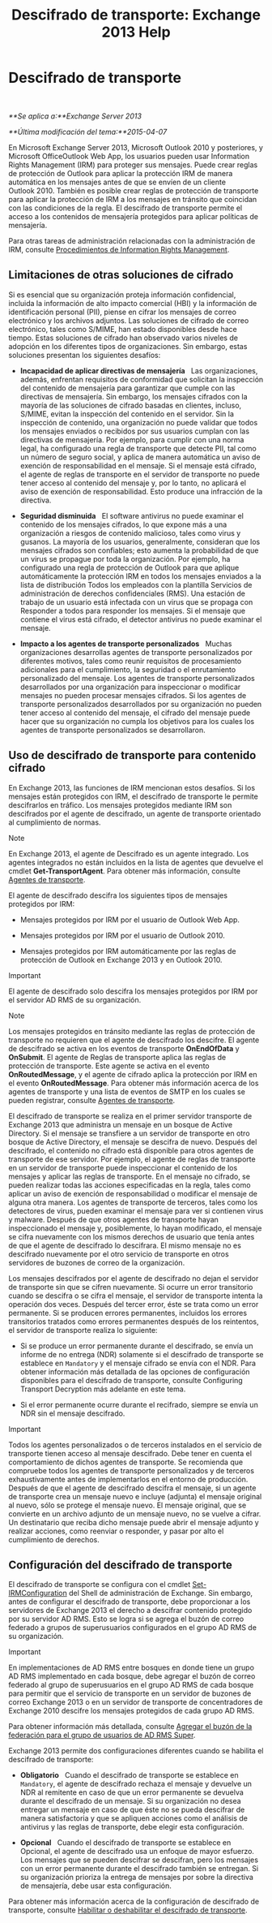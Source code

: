 ﻿---
title: 'Descifrado de transporte: Exchange 2013 Help'
TOCTitle: Descifrado de transporte
ms:assetid: 4267c46d-f488-404d-a5cb-51f9127461c0
ms:mtpsurl: https://technet.microsoft.com/es-es/library/Dd638122(v=EXCHG.150)
ms:contentKeyID: 49895595
ms.date: 05/22/2018
mtps_version: v=EXCHG.150
ms.translationtype: MT
---

# Descifrado de transporte

 

_**Se aplica a:**Exchange Server 2013_

_**Última modificación del tema:**2015-04-07_

En Microsoft Exchange Server 2013, Microsoft Outlook 2010 y posteriores, y Microsoft OfficeOutlook Web App, los usuarios pueden usar Information Rights Management (IRM) para proteger sus mensajes. Puede crear reglas de protección de Outlook para aplicar la protección IRM de manera automática en los mensajes antes de que se envíen de un cliente Outlook 2010. También es posible crear reglas de protección de transporte para aplicar la protección de IRM a los mensajes en tránsito que coincidan con las condiciones de la regla. El descifrado de transporte permite el acceso a los contenidos de mensajería protegidos para aplicar políticas de mensajería.

Para otras tareas de administración relacionadas con la administración de IRM, consulte [Procedimientos de Information Rights Management](information-rights-management-procedures-exchange-2013-help.md).

## Limitaciones de otras soluciones de cifrado

Si es esencial que su organización proteja información confidencial, incluida la información de alto impacto comercial (HBI) y la información de identificación personal (PII), piense en cifrar los mensajes de correo electrónico y los archivos adjuntos. Las soluciones de cifrado de correo electrónico, tales como S/MIME, han estado disponibles desde hace tiempo. Estas soluciones de cifrado han observado varios niveles de adopción en los diferentes tipos de organizaciones. Sin embargo, estas soluciones presentan los siguientes desafíos:

  - **Incapacidad de aplicar directivas de mensajería**   Las organizaciones, además, enfrentan requisitos de conformidad que solicitan la inspección del contenido de mensajería para garantizar que cumple con las directivas de mensajería. Sin embargo, los mensajes cifrados con la mayoría de las soluciones de cifrado basadas en clientes, incluso, S/MIME, evitan la inspección del contenido en el servidor. Sin la inspección de contenido, una organización no puede validar que todos los mensajes enviados o recibidos por sus usuarios cumplan con las directivas de mensajería. Por ejemplo, para cumplir con una norma legal, ha configurado una regla de transporte que detecte PII, tal como un número de seguro social, y aplica de manera automática un aviso de exención de responsabilidad en el mensaje. Si el mensaje está cifrado, el agente de reglas de transporte en el servidor de transporte no puede tener acceso al contenido del mensaje y, por lo tanto, no aplicará el aviso de exención de responsabilidad. Esto produce una infracción de la directiva.

  - **Seguridad disminuida**   El software antivirus no puede examinar el contenido de los mensajes cifrados, lo que expone más a una organización a riesgos de contenido malicioso, tales como virus y gusanos. La mayoría de los usuarios, generalmente, consideran que los mensajes cifrados son confiables; esto aumenta la probabilidad de que un virus se propague por toda la organización. Por ejemplo, ha configurado una regla de protección de Outlook para que aplique automáticamente la protección IRM en todos los mensajes enviados a la lista de distribución Todos los empleados con la plantilla Servicios de administración de derechos confidenciales (RMS). Una estación de trabajo de un usuario está infectada con un virus que se propaga con Responder a todos para responder los mensajes. Si el mensaje que contiene el virus está cifrado, el detector antivirus no puede examinar el mensaje.

  - **Impacto a los agentes de transporte personalizados**   Muchas organizaciones desarrollas agentes de transporte personalizados por diferentes motivos, tales como reunir requisitos de procesamiento adicionales para el cumplimiento, la seguridad o el enrutamiento personalizado del mensaje. Los agentes de transporte personalizados desarrollados por una organización para inspeccionar o modificar mensajes no pueden procesar mensajes cifrados. Si los agentes de transporte personalizados desarrollados por su organización no pueden tener acceso al contenido del mensaje, el cifrado del mensaje puede hacer que su organización no cumpla los objetivos para los cuales los agentes de transporte personalizados se desarrollaron.

## Uso de descifrado de transporte para contenido cifrado

En Exchange 2013, las funciones de IRM mencionan estos desafíos. Si los mensajes están protegidos con IRM, el descifrado de transporte le permite descifrarlos en tráfico. Los mensajes protegidos mediante IRM son descifrados por el agente de descifrado, un agente de transporte orientado al cumplimiento de normas.


> [!NOTE]
> En Exchange&nbsp;2013, el agente de Descifrado es un agente integrado. Los agentes integrados no están incluidos en la lista de agentes que devuelve el cmdlet <STRONG>Get-TransportAgent</STRONG>. Para obtener más información, consulte <A href="transport-agents-exchange-2013-help.md">Agentes de transporte</A>.



El agente de descifrado descifra los siguientes tipos de mensajes protegidos por IRM:

  - Mensajes protegidos por IRM por el usuario de Outlook Web App.

  - Mensajes protegidos por IRM por el usuario de Outlook 2010.

  - Mensajes protegidos por IRM automáticamente por las reglas de protección de Outlook en Exchange 2013 y en Outlook 2010.


> [!IMPORTANT]
> El agente de descifrado solo descifra los mensajes protegidos por IRM por el servidor AD&nbsp;RMS de su organización.




> [!NOTE]
> Los mensajes protegidos en tránsito mediante las reglas de protección de transporte no requieren que el agente de descifrado los descifre. El agente de descifrado se activa en los eventos de transporte <STRONG>OnEndOfData</STRONG> y <STRONG>OnSubmit</STRONG>. El agente de Reglas de transporte aplica las reglas de protección de transporte. Este agente se activa en el evento <STRONG>OnRoutedMessage</STRONG>, y el agente de cifrado aplica la protección por IRM en el evento <STRONG>OnRoutedMessage</STRONG>. Para obtener más información acerca de los agentes de transporte y una lista de eventos de SMTP en los cuales se pueden registrar, consulte <A href="transport-agents-exchange-2013-help.md">Agentes de transporte</A>.



El descifrado de transporte se realiza en el primer servidor transporte de Exchange 2013 que administra un mensaje en un bosque de Active Directory. Si el mensaje se transfiere a un servidor de transporte en otro bosque de Active Directory, el mensaje se descifra de nuevo. Después del descifrado, el contenido no cifrado está disponible para otros agentes de transporte de ese servidor. Por ejemplo, el agente de reglas de transporte en un servidor de transporte puede inspeccionar el contenido de los mensajes y aplicar las reglas de transporte. En el mensaje no cifrado, se pueden realizar todas las acciones especificadas en la regla, tales como aplicar un aviso de exención de responsabilidad o modificar el mensaje de alguna otra manera. Los agentes de transporte de terceros, tales como los detectores de virus, pueden examinar el mensaje para ver si contienen virus y malware. Después de que otros agentes de transporte hayan inspeccionado el mensaje y, posiblemente, lo hayan modificado, el mensaje se cifra nuevamente con los mismos derechos de usuario que tenía antes de que el agente de descifrado lo descifrara. El mismo mensaje no es descifrado nuevamente por el otro servicio de transporte en otros servidores de buzones de correo de la organización.

Los mensajes descifrados por el agente de descifrado no dejan el servidor de transporte sin que se cifren nuevamente. Si ocurre un error transitorio cuando se descifra o se cifra el mensaje, el servidor de transporte intenta la operación dos veces. Después del tercer error, éste se trata como un error permanente. Si se producen errores permanentes, incluidos los errores transitorios tratados como errores permanentes después de los reintentos, el servidor de transporte realiza lo siguiente:

  - Si se produce un error permanente durante el descifrado, se envía un informe de no entrega (NDR) solamente si el descifrado de transporte se establece en `Mandatory` y el mensaje cifrado se envía con el NDR. Para obtener información más detallada de las opciones de configuración disponibles para el descifrado de transporte, consulte Configuring Transport Decryption más adelante en este tema.

  - Si el error permanente ocurre durante el recifrado, siempre se envía un NDR sin el mensaje descifrado.


> [!IMPORTANT]
> Todos los agentes personalizados o de terceros instalados en el servicio de transporte tienen acceso al mensaje descifrado. Debe tener en cuenta el comportamiento de dichos agentes de transporte. Se recomienda que compruebe todos los agentes de transporte personalizados y de terceros exhaustivamente antes de implementarlos en el entorno de producción.<BR>Después de que el agente de descifrado descifra el mensaje, si un agente de transporte crea un mensaje nuevo e incluye (adjunta) el mensaje original al nuevo, sólo se protege el mensaje nuevo. El mensaje original, que se convierte en un archivo adjunto de un mensaje nuevo, no se vuelve a cifrar. Un destinatario que reciba dicho mensaje puede abrir el mensaje adjunto y realizar acciones, como reenviar o responder, y pasar por alto el cumplimiento de derechos.



## Configuración del descifrado de transporte

El descifrado de transporte se configura con el cmdlet [Set-IRMConfiguration](https://technet.microsoft.com/es-es/library/dd979792\(v=exchg.150\)) del Shell de administración de Exchange. Sin embargo, antes de configurar el descifrado de transporte, debe proporcionar a los servidores de Exchange 2013 el derecho a descifrar contenido protegido por su servidor AD RMS. Esto se logra si se agrega el buzón de correo federado a grupos de superusuarios configurados en el grupo AD RMS de su organización.


> [!IMPORTANT]
> En implementaciones de AD&nbsp;RMS entre bosques en donde tiene un grupo AD&nbsp;RMS implementado en cada bosque, debe agregar el buzón de correo federado al grupo de superusuarios en el grupo AD&nbsp;RMS de cada bosque para permitir que el servicio de transporte en un servidor de buzones de correo Exchange&nbsp;2013 o en un servidor de transporte de concentradores de Exchange 2010 descifre los mensajes protegidos de cada grupo AD&nbsp;RMS.



Para obtener información más detallada, consulte [Agregar el buzón de la federación para el grupo de usuarios de AD RMS Super](add-the-federation-mailbox-to-the-ad-rms-super-users-group-exchange-2013-help.md).

Exchange 2013 permite dos configuraciones diferentes cuando se habilita el descifrado de transporte:

  - **Obligatorio**   Cuando el descifrado de transporte se establece en `Mandatory`, el agente de descifrado rechaza el mensaje y devuelve un NDR al remitente en caso de que un error permanente se devuelva durante el descifrado de un mensaje. Si su organización no desea entregar un mensaje en caso de que éste no se pueda descifrar de manera satisfactoria y que se apliquen acciones como el análisis de antivirus y las reglas de transporte, debe elegir esta configuración.

  - **Opcional**   Cuando el descifrado de transporte se establece en Opcional, el agente de descifrado usa un enfoque de mayor esfuerzo. Los mensajes que se pueden descifrar se descifran, pero los mensajes con un error permanente durante el descifrado también se entregan. Si su organización prioriza la entrega de mensajes por sobre la directiva de mensajería, debe usar esta configuración.

Para obtener más información acerca de la configuración de descifrado de transporte, consulte [Habilitar o deshabilitar el descifrado de transporte](enable-or-disable-transport-decryption-exchange-2013-help.md).

